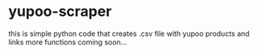 # yupoo-scraper
this is simple python code that creates .csv file with yupoo products and links
more functions coming soon...
